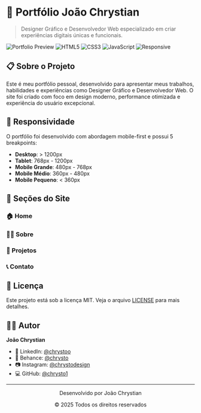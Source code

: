 # 🎨 Portfólio João Chrystian

> Designer Gráfico e Desenvolvedor Web especializado em criar experiências digitais únicas e funcionais.

![Portfolio Preview](https://img.shields.io/badge/Status-Online-brightgreen)
![HTML5](https://img.shields.io/badge/HTML5-E34F26?style=flat&logo=html5&logoColor=white)
![CSS3](https://img.shields.io/badge/CSS3-1572B6?style=flat&logo=css3&logoColor=white)
![JavaScript](https://img.shields.io/badge/JavaScript-F7DF1E?style=flat&logo=javascript&logoColor=black)
![Responsive](https://img.shields.io/badge/Responsive-Yes-success)

## 📋 Sobre o Projeto

Este é meu portfólio pessoal, desenvolvido para apresentar meus trabalhos, habilidades e experiências como Designer Gráfico e Desenvolvedor Web. O site foi criado com foco em design moderno, performance otimizada e experiência do usuário excepcional.

## 📱 Responsividade

O portfólio foi desenvolvido com abordagem mobile-first e possui 5 breakpoints:

- **Desktop**: > 1200px
- **Tablet**: 768px - 1200px
- **Mobile Grande**: 480px - 768px
- **Mobile Médio**: 360px - 480px
- **Mobile Pequeno**: < 360px

## 🎯 Seções do Site

### 🏠 Home

### 👨‍💻 Sobre

### 📅 Projetos

### 📞 Contato

## 📄 Licença

Este projeto está sob a licença MIT. Veja o arquivo [LICENSE](LICENSE) para mais detalhes.

## 👨‍💻 Autor

**João Chrystian**

- 💼 LinkedIn: [@chrystoo](https://linkedin.com/in/chrystoo)
- 🎨 Behance: [@chrysto](https://behance.net/chrysto)
- 📷 Instagram: [@chrystodesign](https://instagram.com/chrystodesign)
- 💻 GitHub: [@chrysto1](https://github.com/chrysto1)

---

<div align="center">
  <p>Desenvolvido por João Chrystian</p>
  <p>© 2025 Todos os direitos reservados</p>
</div>
